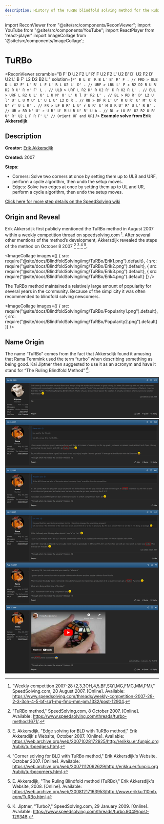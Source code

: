 ```yaml
---
description: History of the TuRBo blindfold solving method for the Rubik's Cube.
---
```


import ReconViewer from "@site/src/components/ReconViewer";
import YouTube from "@site/src/components/YouTube";
import ReactPlayer from 'react-player'
import ImageCollage from '@site/src/components/ImageCollage';

# TuRBo

<ReconViewer
scramble="B F' D U2 F2 U' R' F U2 F2 L' U2 B' D' U2 F2 D' U2 L' B F' L2 D2 B2 L'"
solution={`F' B L B' R B L' B' R' F . // FRD > ULB
D L U2 F' L' B' L F L' B L U2 L' D' . // URF > LBU
L' F x R2 D2 R U R' D2 R U' R x' F' L . // ULB > URF
L R2 D' R U2 R' D R U2 R L' . // BUL > URF
L R2 U L' U' L U M' U' L' U l U' R2 L' . // BL > RD
R' D' L2 U l' U' L U M U' L' U L U' L2 D R . // RB > DF
R L' U' R U R' U' M' U R U' r' U L R' . // FR > LF
B R' L U' r U R' U' M U R U' R' U L' R B' . // UB > BD
b' U' r U R' U' M U R U' R' U b . // DL > LU
R' U2 R2 U R' U' R' U2 L F R F' L' // Orient UF and UR`}
/>
**Example solve from Erik Akkersdijk**

## Description

**Creator:** [Erik Akkersdijk](CubingContributors/MethodDevelopers.md#akkersdijk-erik)

**Created:** 2007

**Steps:**

- Corners: Solve two corners at once by setting them up to ULB and URF, perform a cycle algorithm, then undo the setup moves.
- Edges: Solve two edges at once by setting them up to UL and UR, perform a cycle algorithm, then undo the setup moves.

[Click here for more step details on the SpeedSolving wiki](https://www.speedsolving.com/wiki/index.php?title=TuRBo)

## Origin and Reveal

Erik Akkersdijk first publicly mentioned the TuRBo method in August 2007 within a weekly competition thread on speedsolving.com [^1]. After several other mentions of the method’s development, Akkersdijk revealed the steps of the method on October 8 2007 [^2] [^3] [^4] [^5].

<ImageCollage
images={[
{ src: require("@site/docs/BlindfoldSolving/img/TuRBo/Erik1.png").default},
{ src: require("@site/docs/BlindfoldSolving/img/TuRBo/Erik2.png").default},
{ src: require("@site/docs/BlindfoldSolving/img/TuRBo/Erik3.png").default},
{ src: require("@site/docs/BlindfoldSolving/img/TuRBo/Erik4.png").default}
]}
/>

The TuRBo method maintained a relatively large amount of popularity for several years in the community. Because of the simplicity it was often recommended to blindfold solving newcomers.

<ImageCollage
images={[
{ src: require("@site/docs/BlindfoldSolving/img/TuRBo/Popularity1.png").default},
{ src: require("@site/docs/BlindfoldSolving/img/TuRBo/Popularity2.png").default}
]}
/>

## Name Origin

The name “TuRBo” comes from the fact that Akkersdijk found it amusing that Rama Temmink used the term “turbo” when describing something as being good. Kai Jiptner then suggested to use it as an acronym and have it stand for “The Ruling Blindfold Method” [^6].

![](../img/TuRBo/Jiptner.png)
![](../img/TuRBo/Rama.png)

[^1]: "Weekly competition 2007-28 (2,3,3OH,4,5,BF,SQ1,MG,FMC,MM,PM)," SpeedSolving.com, 20 August 2007. [Online]. Available: https://www.speedsolving.com/threads/weekly-competition-2007-28-2-3-3oh-4-5-bf-sq1-mg-fmc-mm-pm.1332/post-12904.

[^2]: "TuRBo method," SpeedSolving.com, 8 October 2007. [Online]. Available: https://www.speedsolving.com/threads/turbo-method.1671/.

[^3]: E. Akkersdijk, "Edge solving for BLD with TuRBo method," Erik Akkersdijk's Website, October 2007. [Online]. Available: https://web.archive.org/web/20071028172925/http://erikku.er.funpic.org/rubik/turboedges.html.

[^4]: "Corner solving for BLD with TuRBo method," Erik Akkersdijk's Website, October 2007. [Online]. Available: https://web.archive.org/web/20071112092629/http://erikku.er.funpic.org/rubik/turbocorners.html.

[^5]: E. Akkersdijk, "The Ruling Blindfold method (TuRBo)," Erik Akkersdijk's Website, 2008. [Online]. Available: https://web.archive.org/web/20081217163953/http://www.erikku.110mb.com/TuRBo.html.

[^6]: K. Jiptner, "Turbo?," SpeedSolving.com, 29 January 2009. [Online]. Available: https://www.speedsolving.com/threads/turbo.9049/post-129348.